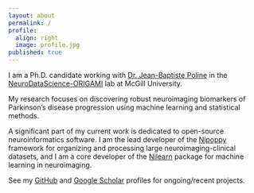 ```yaml
---
layout: about
permalink: /
profile:
  align: right
  image: profile.jpg
published: true
---
```


I am a Ph.D. candidate working with [Dr. Jean-Baptiste Poline](https://www.mcgill.ca/neuro/jean-baptiste-poline-phd) in the [NeuroDataScience-ORIGAMI](https://neurodatascience.github.io/) lab at McGill University.

My research focuses on discovering robust neuroimaging biomarkers of Parkinson’s disease progression using machine learning and statistical methods. 

A significant part of my current work is dedicated to open-source neuroinformatics software. I am the lead developer of the [Nipoppy](https://nipoppy.readthedocs.io/en/stable/) framework for organizing and processing large neuroimaging-clinical datasets, and I am a core developer of the [Nilearn](https://nilearn.github.io/stable/index.html) package for machine learning in neuroimaging.

See my [GitHub](https://github.com/michellewang?tab=repositories) and [Google Scholar](https://scholar.google.ca/citations?hl=en&user=PujecSgAAAAJ&view_op=list_works&sortby=pubdate) profiles for ongoing/recent projects.
